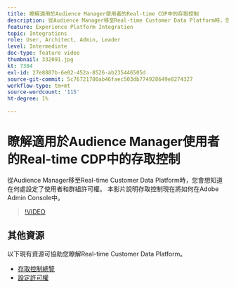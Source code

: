 ```yaml
---
title: 瞭解適用於Audience Manager使用者的Real-time CDP中的存取控制
description: 從Audience Manager移至Real-time Customer Data Platform時，您會想知道在何處設定了使用者和群組許可權。 本影片說明存取控制現在將如何在Adobe Admin Console中。
feature: Experience Platform Integration
topic: Integrations
role: User, Architect, Admin, Leader
level: Intermediate
doc-type: feature video
thumbnail: 332091.jpg
kt: 7304
exl-id: 27e8887b-6e02-452a-8526-ab235446505d
source-git-commit: 5c76721780ab46faec503db774928649e8274327
workflow-type: tm+mt
source-wordcount: '115'
ht-degree: 1%

---
```


# 瞭解適用於Audience Manager使用者的Real-time CDP中的存取控制

從Audience Manager移至Real-time Customer Data Platform時，您會想知道在何處設定了使用者和群組許可權。 本影片說明存取控制現在將如何在Adobe Admin Console中。

>[!VIDEO](https://video.tv.adobe.com/v/332091/?quality=12&learn=on)

## 其他資源

以下現有資源可協助您瞭解Real-time Customer Data Platform。

* [存取控制總覽](https://experienceleague.adobe.com/docs/experience-platform/access-control/home.html?lang=en#access-control-hierarchy-and-workflow)
* [設定許可權](https://experienceleague.adobe.com/docs/platform-learn/getting-started-for-data-architects-and-data-engineers/configure-permissions.html?lang=en)
